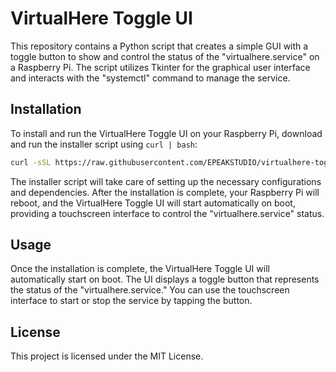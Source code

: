 # VirtualHere Toggle UI

This repository contains a Python script that creates a simple GUI with a toggle button to show and control the status of the "virtualhere.service" on a Raspberry Pi. The script utilizes Tkinter for the graphical user interface and interacts with the "systemctl" command to manage the service.

## Installation

To install and run the VirtualHere Toggle UI on your Raspberry Pi, download and run the installer script using `curl | bash`:

```bash
curl -sSL https://raw.githubusercontent.com/EPEAKSTUDIO/virtualhere-toggle-ui/main/install_virtualhere_gui.sh | sudo bash
```

The installer script will take care of setting up the necessary configurations and dependencies. After the installation is complete, your Raspberry Pi will reboot, and the VirtualHere Toggle UI will start automatically on boot, providing a touchscreen interface to control the "virtualhere.service" status.

## Usage
Once the installation is complete, the VirtualHere Toggle UI will automatically start on boot. The UI displays a toggle button that represents the status of the "virtualhere.service." You can use the touchscreen interface to start or stop the service by tapping the button.

## License
This project is licensed under the MIT License.